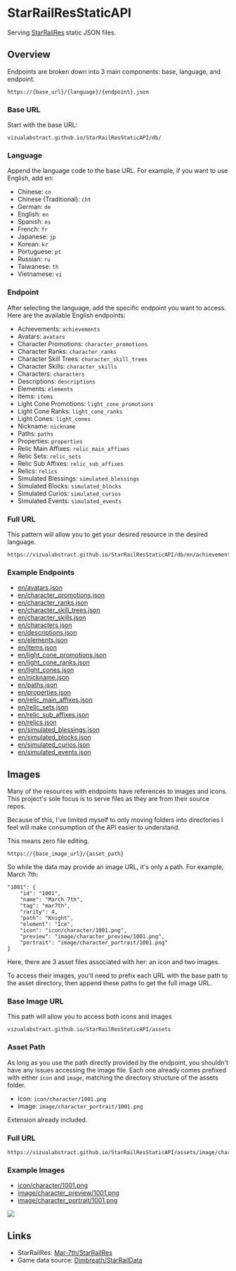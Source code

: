 # StarRailResStaticAPI

Serving [StarRailRes](https://github.com/Mar-7th/StarRailRes) static JSON files.

## Overview

Endpoints are broken down into 3 main components: base, language, and endpoint.

```
https://{base_url}/{language}/{endpoint}.json
```

### Base URL

Start with the base URL:

```
vizualabstract.github.io/StarRailResStaticAPI/db/
```

### Language

Append the language code to the base URL. For example, if you want to use English, add en:

- Chinese: `cn`
- Chinese (Traditional): `cht`
- German: `de`
- English: `en`
- Spanish: `es`
- French: `fr`
- Japanese: `jp`
- Korean: `kr`
- Portuguese: `pt`
- Russian: `ru`
- Taiwanese: `th`
- Vietnamese: `vi`

### Endpoint

After selecting the language, add the specific endpoint you want to access. Here are the available English endpoints:

- Achievements: `achievements`
- Avatars: `avatars`
- Character Promotions: `character_promotions`
- Character Ranks: `character_ranks`
- Character Skill Trees: `character_skill_trees`
- Character Skills: `character_skills`
- Characters: `characters`
- Descriptions: `descriptions`
- Elements: `elements`
- Items: `items`
- Light Cone Promotions: `light_cone_promotions`
- Light Cone Ranks: `light_cone_ranks`
- Light Cones: `light_cones`
- Nickname: `nickname`
- Paths: `paths`
- Properties: `properties`
- Relic Main Affixes: `relic_main_affixes`
- Relic Sets: `relic_sets`
- Relic Sub Affixes: `relic_sub_affixes`
- Relics: `relics`
- Simulated Blessings: `simulated_blessings`
- Simulated Blocks: `simulated_blocks`
- Simulated Curios: `simulated_curios`
- Simulated Events: `simulated_events`

### Full URL

This pattern will allow you to get your desired resource in the desired language.

```
https://vizualabstract.github.io/StarRailResStaticAPI/db/en/achievements.json
```

### Example Endpoints

- [en/avatars.json](https://vizualabstract.github.io/StarRailResStaticAPI/db/en/avatars.json)
- [en/character_promotions.json](https://vizualabstract.github.io/StarRailResStaticAPI/db/en/character_promotions.json)
- [en/character_ranks.json](https://vizualabstract.github.io/StarRailResStaticAPI/db/en/character_ranks.json)
- [en/character_skill_trees.json](https://vizualabstract.github.io/StarRailResStaticAPI/db/en/character_skill_trees.json)
- [en/character_skills.json](https://vizualabstract.github.io/StarRailResStaticAPI/db/en/character_skills.json) 
- [en/characters.json](https://vizualabstract.github.io/StarRailResStaticAPI/db/en/characters.json) 
- [en/descriptions.json](https://vizualabstract.github.io/StarRailResStaticAPI/db/en/descriptions.json) 
- [en/elements.json](https://vizualabstract.github.io/StarRailResStaticAPI/db/en/elements.json) 
- [en/items.json](https://vizualabstract.github.io/StarRailResStaticAPI/db/en/items.json) 
- [en/light_cone_promotions.json](https://vizualabstract.github.io/StarRailResStaticAPI/db/en/light_cone_promotions.json) 
- [en/light_cone_ranks.json](https://vizualabstract.github.io/StarRailResStaticAPI/db/en/light_cone_ranks.json) 
- [en/light_cones.json](https://vizualabstract.github.io/StarRailResStaticAPI/db/en/light_cones.json) 
- [en/nickname.json](https://vizualabstract.github.io/StarRailResStaticAPI/db/en/nickname.json) 
- [en/paths.json](https://vizualabstract.github.io/StarRailResStaticAPI/db/en/paths.json) 
- [en/properties.json](https://vizualabstract.github.io/StarRailResStaticAPI/db/en/properties.json) 
- [en/relic_main_affixes.json](https://vizualabstract.github.io/StarRailResStaticAPI/db/en/relic_main_affixes.json) 
- [en/relic_sets.json](https://vizualabstract.github.io/StarRailResStaticAPI/db/en/relic_sets.json) 
- [en/relic_sub_affixes.json](https://vizualabstract.github.io/StarRailResStaticAPI/db/en/relic_sub_affixes.json) 
- [en/relics.json](https://vizualabstract.github.io/StarRailResStaticAPI/db/en/relics.json) 
- [en/simulated_blessings.json](https://vizualabstract.github.io/StarRailResStaticAPI/db/en/simulated_blessings.json) 
- [en/simulated_blocks.json](https://vizualabstract.github.io/StarRailResStaticAPI/db/en/simulated_blocks.json) 
- [en/simulated_curios.json](https://vizualabstract.github.io/StarRailResStaticAPI/db/en/simulated_curios.json) 
- [en/simulated_events.json](https://vizualabstract.github.io/StarRailResStaticAPI/db/en/simulated_events.json)

## Images

Many of the resources with endpoints have references to images and icons. This project's sole focus is to serve files as they are from their source repos.

Because of this, I've limited myself to only moving folders into directories I feel will make consumption of the API easier to understand.

This means zero file editing.

```
https://{base_image_url}/{asset_path}
```


So while the data may provide an image URL, it's only a path. For example, March 7th:

```
"1001": {
    "id": "1001",
    "name": "March 7th",
    "tag": "mar7th",
    "rarity": 4,
    "path": "Knight",
    "element": "Ice",
    "icon": "icon/character/1001.png",
    "preview": "image/character_preview/1001.png",
    "portrait": "image/character_portrait/1001.png"
}
```

Here, there are 3 asset files associated with her: an icon and two images.

To access their images, you'll need to prefix each URL with the base path to the asset directory, then append these paths to get the full image URL.

### Base Image URL

This path will allow you to access both icons and images

```
vizualabstract.github.io/StarRailResStaticAPI/assets
```

### Asset Path

As long as you use the path directly provided by the endpoint, you shouldn't have any issues accessing the image file. Each one already comes prefixed with either `icon` and `image`, matching the directory structure of the assets folder.

- Icon: `icon/character/1001.png`
- Image: `image/character_portrait/1001.png`

Extension already included.

### Full URL

```
https://vizualabstract.github.io/StarRailResStaticAPI/assets/image/character_portrait/1001.png
```

### Example Images

- [icon/character/1001.png](https://vizualabstract.github.io/StarRailResStaticAPI/assets/icon/character/1001.png)
- [image/character_preview/1001.png](https://vizualabstract.github.io/StarRailResStaticAPI/assets/image/character_preview/1001.png)
- [image/character_portrait/1001.png](https://vizualabstract.github.io/StarRailResStaticAPI/assets/image/character_portrait/1001.png)

![](https://vizualabstract.github.io/StarRailResStaticAPI/assets/icon/character/1001.png)

## Links

- StarRailRes: [Mar-7th/StarRailRes](https://github.com/Mar-7th/StarRailRes)
- Game data source: [Dimbreath/StarRailData](https://github.com/Dimbreath/StarRailData)
